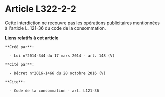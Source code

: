 # Article L322-2-2

Cette interdiction ne recouvre pas les opérations publicitaires mentionnées à l'article L. 121-36 du code de la consommation.

**Liens relatifs à cet article**

	**Créé par**:

	  - Loi n°2014-344 du 17 mars 2014 - art. 148 (V)

	**Cité par**:

	  - Décret n°2016-1466 du 28 octobre 2016 (V)

	**Cite**:

	  - Code de la consommation - art. L121-36
